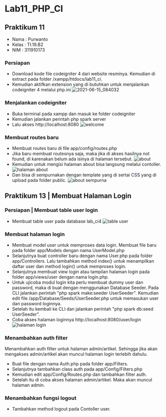 # Lab11_PHP_CI
## Praktikum 11

- Nama : Purwanto
- Kelas : TI.19.B2
- NIM : 311910173

### Persiapan
- Download kode file codeigniter 4 dari website resminya. Kemudian di extract pada folder /xampp/htdocs/lab11_ci.
- Kemudian aktifkan extension yang di butuhkan untuk menjalankan codeigniter 4 melalui php.ini
![2021-06-15_084032](https://user-images.githubusercontent.com/50513551/121985469-fc947480-cdbe-11eb-804f-602f572667e5.png)

### Menjalankan codeigniter
- Buka terminal pada xampp dan masuk ke folder codeigniter
- Kemudian jalankan perintah php spark server
- Lalu akses http://localhost:8080
![welcome](https://user-images.githubusercontent.com/50513551/121985580-382f3e80-cdbf-11eb-8479-7ee77dd36e57.png)

### Membuat routes baru
- Membuat routes baru di file app/config/routes.php
- Jika baru membuat routesnya saja, maka jika di akses hasilnya not found, di karenakan belum ada isinya di halaman tersebut.
![about](https://user-images.githubusercontent.com/50513551/121985884-cacfdd80-cdbf-11eb-8218-d5a237543269.png)
- Kemudian untuk mengisi halaman about bisa langsung melalui contoller.
![halaman about](https://user-images.githubusercontent.com/50513551/121985940-e3d88e80-cdbf-11eb-8af5-0bcbd8026c79.png)
- Dan bisa di sempurnakan dengan template yang di sertai CSS yang di upload pada folder public.
![about sempurna](https://user-images.githubusercontent.com/50513551/121985984-f5ba3180-cdbf-11eb-9fee-c3bddad64c62.png)

## Praktikum 13 | Membuat Halaman Login

### Persiapan | Membuat table user login
- Membuat table user pada database lab_ci4
![table user](https://user-images.githubusercontent.com/50513551/123499355-579c5600-d660-11eb-9871-442a67f936e1.png)

### Membuat halaman login
- Membuat model user untuk memproses data login. Membuat file baru pada folder app/Models dengan nama UserModel.php
- Selanjutnya buat controller baru dengan nama User.php pada folder app/Controllers. Lalu tambahkan method index() untuk menampilkan daftar user dan method login() untuk memproses login.
- Selanjutnya membuat view login atau tampilan halaman login pada folder app/views/user dengan nama login.php.
- Untuk ujicoba modul login kita perlu membuat dummy user dan password, maka di buat dengan menggunakan Database Seeder. Pada CLI jalankan perintah "php spark make:seeder UserSeeder". Kemudian edit file /app/Database/Seeds/UserSeeder.php untuk memasukan user dan password loginnya.
- Setelah itu kembali ke CLI dan jalankan perintah "php spark db:seed UserSeeder".
- Coba akses halaman loginnya http://localhost:8080/user/login
![halaman login](https://user-images.githubusercontent.com/50513551/123499482-66cfd380-d661-11eb-8c1e-838512f26648.png)

### Menambahkan auth filter
Menambahkan auth filter untuk halaman admin/artikel. Sehingga jika akan mengakses admin/artikel akan muncul halaman login terlebih dahulu.
- Buat file dengan nama Auth.php pada folder app/Filters.
- Selanjutnya tambahkan class auth pada app/Config/Filters.php
- Kemudian edit app/Config/Routes.php dan tambahkan filter auth.
- Setelah itu di coba akses halaman admin/artikel. Maka akan muncul halaman admin. 

### Menambahkan fungsi logout
- Tambahkan method logout pada Contoller user.
